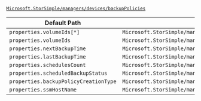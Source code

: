 [`Microsoft.StorSimple/managers/devices/backupPolicies`](https://docs.microsoft.com/en-us/azure/templates/microsoft.storsimple/managers/devices/backuppolicies)

| Default Path | Alias |
|---|---|
| `properties.volumeIds[*]` | `Microsoft.StorSimple/managers/devices/backupPolicies/volumeIds[*]` |
| `properties.volumeIds` | `Microsoft.StorSimple/managers/devices/backupPolicies/volumeIds` |
| `properties.nextBackupTime` | `Microsoft.StorSimple/managers/devices/backupPolicies/nextBackupTime` |
| `properties.lastBackupTime` | `Microsoft.StorSimple/managers/devices/backupPolicies/lastBackupTime` |
| `properties.schedulesCount` | `Microsoft.StorSimple/managers/devices/backupPolicies/schedulesCount` |
| `properties.scheduledBackupStatus` | `Microsoft.StorSimple/managers/devices/backupPolicies/scheduledBackupStatus` |
| `properties.backupPolicyCreationType` | `Microsoft.StorSimple/managers/devices/backupPolicies/backupPolicyCreationType` |
| `properties.ssmHostName` | `Microsoft.StorSimple/managers/devices/backupPolicies/ssmHostName` |

